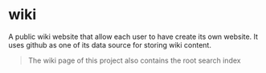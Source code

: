 # wiki
A public wiki website that allow each user to have create its own website. It uses github as one of its data source for storing wiki content. 

> The wiki page of this project also contains the root search index
